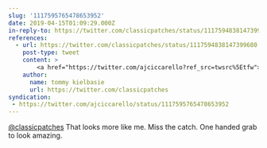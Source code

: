 ```yaml
---
slug: '1117595765478653952'
date: 2019-04-15T01:09:29.000Z
in-reply-to: https://twitter.com/classicpatches/status/1117594838147399680
references:
  - url: https://twitter.com/classicpatches/status/1117594838147399680
    post-type: tweet
    content: >
        <a href="https://twitter.com/ajciccarello?ref_src=twsrc%5Etfw">@ajciccarello</a> case in point <a href="https://t.co/mF9Yb9RmPF">https://t.co/mF9Yb9RmPF</a>
    author:
      name: tommy kielbasie
      url: https://twitter.com/classicpatches
syndication:
 - https://twitter.com/ajciccarello/status/1117595765478653952
---
```


[@classicpatches](https://twitter.com/classicpatches) That looks more like me. Miss the catch. One handed grab to look amazing.
